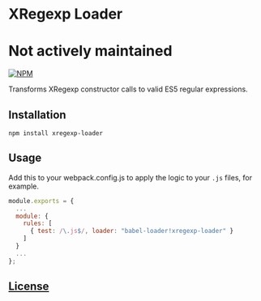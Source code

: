 # XRegexp Loader

# Not actively maintained

[![NPM](https://img.shields.io/npm/v/xregexp-loader.svg)](https://www.npmjs.com/package/xregexp-loader)


Transforms XRegexp constructor calls to valid ES5 regular expressions.


## Installation

```
npm install xregexp-loader
```


## Usage

Add this to your webpack.config.js to apply the logic to your `.js` files, for example.

```js
module.exports = {
  ...
  module: {
    rules: [
      { test: /\.js$/, loader: "babel-loader!xregexp-loader" }
    ]
  }
  ...
};
```


[License](https://github.com/code-chris/xregexp-loader/blob/master/LICENSE)
------

